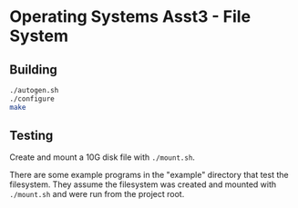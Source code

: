 # Operating Systems Asst3 - File System

## Building

```bash
./autogen.sh
./configure
make
```

## Testing

Create and mount a 10G disk file with `./mount.sh`.

There are some example programs in the "example" directory that test the
filesystem. They assume the filesystem was created and mounted with
`./mount.sh` and were run from the project root.
